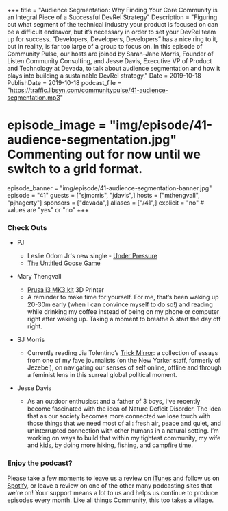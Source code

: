 +++
title = "Audience Segmentation: Why Finding Your Core Community is an Integral Piece of a Successful DevRel Strategy"
Description = "Figuring out what segment of the technical industry your product is focused on can be a difficult endeavor, but it’s necessary in order to set your DevRel team up for success. “Developers, Developers, Developers” has a nice ring to it, but in reality, is far too large of a group to focus on. In this episode of Community Pulse, our hosts are joined by Sarah-Jane Morris, Founder of Listen Community Consulting, and Jesse Davis, Executive VP of Product and Technology at Devada, to talk about audience segmentation and how it plays into building a sustainable DevRel strategy."
Date = 2019-10-18
PublishDate = 2019-10-18
podcast_file = "https://traffic.libsyn.com/communitypulse/41-audience-segmentation.mp3"
# episode_image = "img/episode/41-audience-segmentation.jpg" Commenting out for now until we switch to a grid format.
episode_banner = "img/episode/41-audience-segmentation-banner.jpg"
episode = "41"
guests = ["sjmorris", "jdavis",]
hosts = ["mthengvall", "pjhagerty"]
sponsors = ["devada",]
aliases = ["/41",]
explicit = "no" # values are "yes" or "no"
+++

### Check Outs

* PJ
  * Leslie Odom Jr's new single - [Under Pressure](https://combine.fm/spotify/track/369yrYHtNEuzMV7gRoP5G5)
  * [The Untitled Goose Game](https://goose.game/)


* Mary Thengvall
  * [Prusa i3 MK3 kit](https://shop.prusa3d.com/en/3d-printers/180-original-prusa-i3-mk3-kit.html) 3D Printer
  * A reminder to make time for yourself. For me, that’s been waking up 20-30m early (when I can convince myself to do so!) and reading while drinking my coffee instead of being on my phone or computer right after waking up. Taking a moment to breathe & start the day off right.


* SJ Morris
  * Currently reading Jia Tolentino’s [Trick Mirror](https://amzn.to/2J3SktR): a collection of essays from one of my fave journalists (on the New Yorker staff, formerly of Jezebel), on navigating our senses of self online, offline and through a feminist lens in this surreal global political moment.


* Jesse Davis
  * As an outdoor enthusiast and a father of 3 boys, I’ve recently become fascinated with the idea of Nature Deficit Disorder. The idea that as our society becomes more connected we lose touch with those things that we need most of all: fresh air, peace and quiet, and uninterrupted connection with other humans in a natural setting. I’m working on ways to build that within my tightest community, my wife and kids, by doing more hiking, fishing, and campfire time.


### Enjoy the podcast?
Please take a few moments to leave us a review on [iTunes](https://itunes.apple.com/us/podcast/community-pulse/id1218368182?mt=2) and follow us on [Spotify](https://open.spotify.com/show/3I7g5WfMSgpWu38zZMjet?si=565TMb81SaWwrJYbAIeOxQ), or leave a review on one of the other many podcasting sites that we're on! Your support means a lot to us and helps us continue to produce episodes every month. Like all things Community, this too takes a village.
